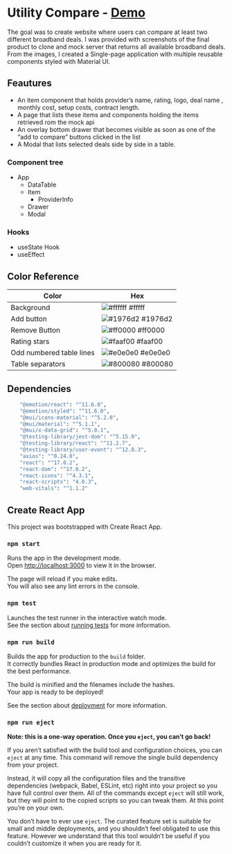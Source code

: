 # Utility Compare - [Demo](https://utilitycompare.netlify.app/)
The goal was to create website where users can compare at least two different broadband deals. I was provided with screenshots of the final product to clone and mock server that returns all available broadband deals. From the images, I created a Single-page application with multiple reusable components styled with Material UI.

## Feautures
- An item component that holds provider’s name, rating, logo, deal name , monthly cost, setup costs, contract length. 
- A page that lists these items and components holding the items retrieved rom the mock api
- An overlay bottom drawer that becomes visible as soon as one of the “add to compare” buttons clicked in the list
- A Modal that lists selected deals side by side in a table.

### Component tree

- App
  -   DataTable
    -  Item
       -  ProviderInfo
    - Drawer
    -  Modal
 ### Hooks
 - useState Hook
 - useEffect
 
 ## Color Reference
| Color             | Hex                                                                |
| ----------------- | ------------------------------------------------------------------ |
| Background| ![#ffffff](https://via.placeholder.com/10/fff?text=+) #fffff |
| Add button| ![#1976d2](https://via.placeholder.com/10/1976d2?text=+) #1976d2 |
| Remove Button | ![#ff0000](https://via.placeholder.com/10/ff0000?text=+) #ff0000 |
|Rating stars| ![#faaf00](https://via.placeholder.com/10/faaf00?text=+) #faaf00|
|Odd numbered table lines| ![#e0e0e0](https://via.placeholder.com/10/e0e0e0?text=+) #e0e0e0|
|Table separators| ![#800080](https://via.placeholder.com/10/800080?text=+) #800080|



## Dependencies
```bash
    "@emotion/react": "^11.6.0",
    "@emotion/styled": "^11.6.0",
    "@mui/icons-material": "^5.2.0",
    "@mui/material": "^5.1.1",
    "@mui/x-data-grid": "^5.0.1",
    "@testing-library/jest-dom": "^5.15.0",
    "@testing-library/react": "^11.2.7",
    "@testing-library/user-event": "^12.8.3",
    "axios": "^0.24.0",
    "react": "^17.0.2",
    "react-dom": "^17.0.2",
    "react-icons": "^4.3.1",
    "react-scripts": "4.0.3",
    "web-vitals": "^1.1.2"
```
## Create React App
This project was bootstrapped with Create React App.
### `npm start`

Runs the app in the development mode.\
Open [http://localhost:3000](http://localhost:3000) to view it in the browser.

The page will reload if you make edits.\
You will also see any lint errors in the console.

### `npm test`

Launches the test runner in the interactive watch mode.\
See the section about [running tests](https://facebook.github.io/create-react-app/docs/running-tests) for more information.

### `npm run build`

Builds the app for production to the `build` folder.\
It correctly bundles React in production mode and optimizes the build for the best performance.

The build is minified and the filenames include the hashes.\
Your app is ready to be deployed!

See the section about [deployment](https://facebook.github.io/create-react-app/docs/deployment) for more information.

### `npm run eject`

**Note: this is a one-way operation. Once you `eject`, you can’t go back!**

If you aren’t satisfied with the build tool and configuration choices, you can `eject` at any time. This command will remove the single build dependency from your project.

Instead, it will copy all the configuration files and the transitive dependencies (webpack, Babel, ESLint, etc) right into your project so you have full control over them. All of the commands except `eject` will still work, but they will point to the copied scripts so you can tweak them. At this point you’re on your own.

You don’t have to ever use `eject`. The curated feature set is suitable for small and middle deployments, and you shouldn’t feel obligated to use this feature. However we understand that this tool wouldn’t be useful if you couldn’t customize it when you are ready for it.

